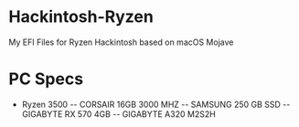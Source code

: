 # Hackintosh-Ryzen
My EFI Files for Ryzen Hackintosh based on macOS Mojave

# PC Specs
* Ryzen 3500
-- CORSAIR 16GB 3000 MHZ
-- SAMSUNG 250 GB SSD
-- GIGABYTE RX 570 4GB
-- GIGABYTE A320 M2S2H 


